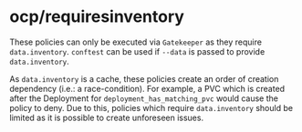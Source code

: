 # ocp/requiresinventory
These policies can only be executed via `Gatekeeper` as they require `data.inventory`.
`conftest` can be used if `--data` is passed to provide `data.inventory`.

As `data.inventory` is a cache, these policies create an order of creation dependency (i.e.: a race-condition).
For example, a PVC which is created after the Deployment for `deployment_has_matching_pvc` would cause the policy to deny.
Due to this, policies which require `data.inventory` should be limited as it is possible to create unforeseen issues.
